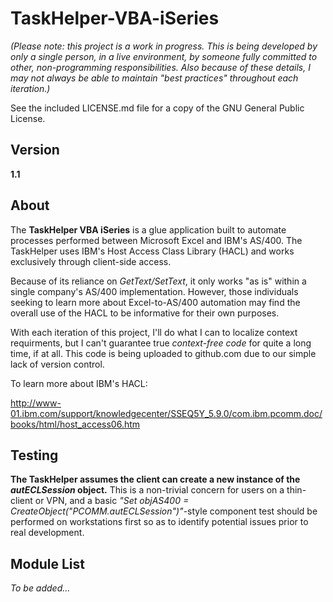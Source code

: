 # TaskHelper-VBA-iSeries

*(Please note: this project is a work in progress.  This is being developed by only a single person, in a live environment, by someone fully committed to other, non-programming responsibilities.  Also because of these details, I may not always be able to maintain "best practices" throughout each iteration.)*

See the included LICENSE.md file for a copy of the GNU General Public License. 

## Version

**1.1**

## About

The **TaskHelper VBA iSeries** is a glue application built to automate processes performed between Microsoft Excel and IBM's AS/400.  The TaskHelper uses IBM's Host Access Class Library (HACL) and works exclusively through client-side access.

Because of its reliance on *GetText/SetText*, it only works "as is" within a single company's AS/400 implementation.  However, those individuals seeking to learn more about Excel-to-AS/400 automation may find the overall use of the HACL to be informative for their own purposes.

With each iteration of this project, I'll do what I can to localize context requirments, but I can't guarantee true *context-free code* for quite a long time, if at all.  This code is being uploaded to github.com due to our simple lack of version control.

To learn more about IBM's HACL:

http://www-01.ibm.com/support/knowledgecenter/SSEQ5Y_5.9.0/com.ibm.pcomm.doc/books/html/host_access06.htm

## Testing

**The TaskHelper assumes the client can create a new instance of the *autECLSession* object.**  This is a non-trivial 
concern for users on a thin-client or VPN, and a basic *"Set objAS400 = CreateObject("PCOMM.autECLSession")"*-style component test should be performed on workstations first so as to identify potential issues prior to real development.

## Module List

*To be added...*

